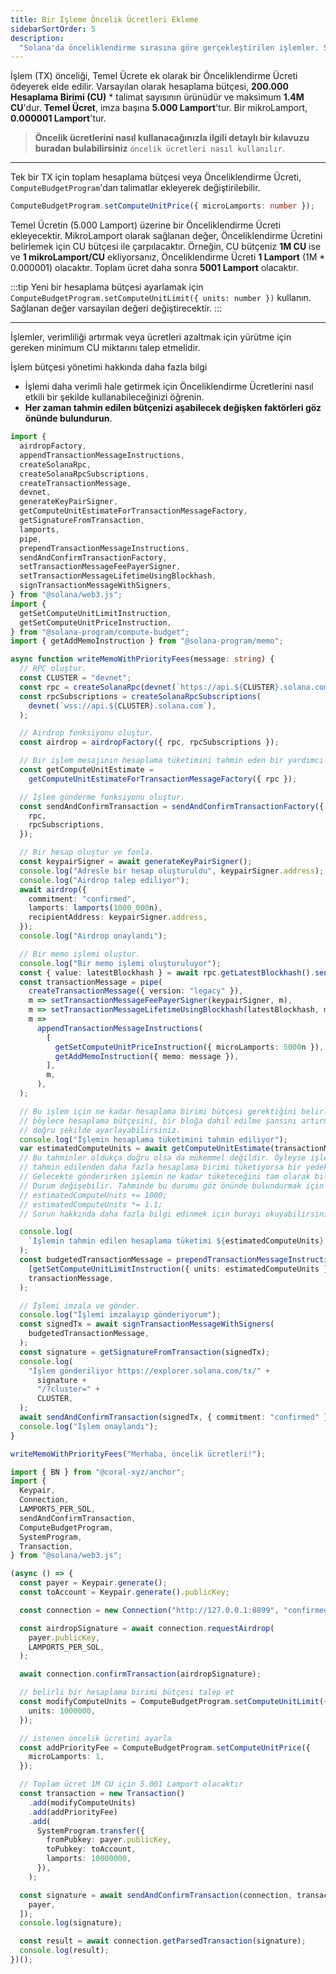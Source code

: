 ```yaml
---
title: Bir İşleme Öncelik Ücretleri Ekleme
sidebarSortOrder: 5
description:
  "Solana'da önceliklendirme sırasına göre gerçekleştirilen işlemler. Solana'da öncelik ücretleri ile işleminizin önceliğini nasıl artıracağınızı öğrenin."
---
```


İşlem (TX) önceliği, Temel Ücrete ek olarak bir Önceliklendirme Ücreti ödeyerek elde edilir. Varsayılan olarak hesaplama bütçesi, **200.000 Hesaplama Birimi (CU)** \* talimat sayısının ürünüdür ve maksimum **1.4M CU**'dur. **Temel Ücret**, imza başına **5.000 Lamport**'tur. Bir mikroLamport, **0.000001 Lamport**'tur.

> **Öncelik ücretlerini nasıl kullanacağınızla ilgili detaylı bir kılavuzu buradan bulabilirsiniz**
> `öncelik ücretleri nasıl kullanılır`.

---

Tek bir TX için toplam hesaplama bütçesi veya Önceliklendirme Ücreti, `ComputeBudgetProgram`'dan talimatlar ekleyerek değiştirilebilir.

```typescript
ComputeBudgetProgram.setComputeUnitPrice({ microLamports: number });
```

Temel Ücretin (5.000 Lamport) üzerine bir Önceliklendirme Ücreti ekleyecektir. MikroLamport olarak sağlanan değer, Önceliklendirme Ücretini belirlemek için CU bütçesi ile çarpılacaktır. Örneğin, CU bütçeniz **1M CU** ise ve **1 mikroLamport/CU** ekliyorsanız, Önceliklendirme Ücreti **1 Lamport** (1M \* 0.000001) olacaktır. Toplam ücret daha sonra **5001 Lamport** olacaktır.

:::tip
Yeni bir hesaplama bütçesi ayarlamak için `ComputeBudgetProgram.setComputeUnitLimit({ units: number })` kullanın. Sağlanan değer varsayılan değeri değiştirecektir.
:::

---

İşlemler, verimliliği artırmak veya ücretleri azaltmak için yürütme için gereken minimum CU miktarını talep etmelidir.


İşlem bütçesi yönetimi hakkında daha fazla bilgi

- İşlemi daha verimli hale getirmek için Önceliklendirme Ücretlerini nasıl etkili bir şekilde kullanabileceğinizi öğrenin.
- **Her zaman tahmin edilen bütçenizi aşabilecek değişken faktörleri göz önünde bulundurun**.






```typescript filename="add-priority-fees.ts" {61-72} {37-38} {77-87}
import {
  airdropFactory,
  appendTransactionMessageInstructions,
  createSolanaRpc,
  createSolanaRpcSubscriptions,
  createTransactionMessage,
  devnet,
  generateKeyPairSigner,
  getComputeUnitEstimateForTransactionMessageFactory,
  getSignatureFromTransaction,
  lamports,
  pipe,
  prependTransactionMessageInstructions,
  sendAndConfirmTransactionFactory,
  setTransactionMessageFeePayerSigner,
  setTransactionMessageLifetimeUsingBlockhash,
  signTransactionMessageWithSigners,
} from "@solana/web3.js";
import {
  getSetComputeUnitLimitInstruction,
  getSetComputeUnitPriceInstruction,
} from "@solana-program/compute-budget";
import { getAddMemoInstruction } from "@solana-program/memo";

async function writeMemoWithPriorityFees(message: string) {
  // RPC oluştur.
  const CLUSTER = "devnet";
  const rpc = createSolanaRpc(devnet(`https://api.${CLUSTER}.solana.com`));
  const rpcSubscriptions = createSolanaRpcSubscriptions(
    devnet(`wss://api.${CLUSTER}.solana.com`),
  );

  // Airdrop fonksiyonu oluştur.
  const airdrop = airdropFactory({ rpc, rpcSubscriptions });

  // Bir işlem mesajının hesaplama tüketimini tahmin eden bir yardımcı fonksiyonu oluştur.
  const getComputeUnitEstimate =
    getComputeUnitEstimateForTransactionMessageFactory({ rpc });

  // İşlem gönderme fonksiyonu oluştur.
  const sendAndConfirmTransaction = sendAndConfirmTransactionFactory({
    rpc,
    rpcSubscriptions,
  });

  // Bir hesap oluştur ve fonla.
  const keypairSigner = await generateKeyPairSigner();
  console.log("Adresle bir hesap oluşturuldu", keypairSigner.address);
  console.log("Airdrop talep ediliyor");
  await airdrop({
    commitment: "confirmed",
    lamports: lamports(1000_000n),
    recipientAddress: keypairSigner.address,
  });
  console.log("Airdrop onaylandı");

  // Bir memo işlemi oluştur.
  console.log("Bir memo işlemi oluşturuluyor");
  const { value: latestBlockhash } = await rpc.getLatestBlockhash().send();
  const transactionMessage = pipe(
    createTransactionMessage({ version: "legacy" }),
    m => setTransactionMessageFeePayerSigner(keypairSigner, m),
    m => setTransactionMessageLifetimeUsingBlockhash(latestBlockhash, m),
    m =>
      appendTransactionMessageInstructions(
        [
          getSetComputeUnitPriceInstruction({ microLamports: 5000n }),
          getAddMemoInstruction({ memo: message }),
        ],
        m,
      ),
  );

  // Bu işlem için ne kadar hesaplama birimi bütçesi gerektiğini belirleyin
  // böylece hesaplama bütçesini, bir bloğa dahil edilme şansını artırmak için
  // doğru şekilde ayarlayabilirsiniz.
  console.log("İşlemin hesaplama tüketimini tahmin ediliyor");
  var estimatedComputeUnits = await getComputeUnitEstimate(transactionMessage);
  // Bu tahminler oldukça doğru olsa da mükemmel değildir. Öyleyse işlem
  // tahmin edilenden daha fazla hesaplama birimi tüketiyorsa bir yedek eklemek isteyebilirsiniz.
  // Gelecekte gönderirken işlemin ne kadar tüketeceğini tam olarak bilmek mümkün değildir.
  // Durum değişebilir. Tahminde bu durumu göz önünde bulundurmak için bir yedek ekleyebilirsiniz.
  // estimatedComputeUnits += 1000;
  // estimatedComputeUnits *= 1.1;
  // Sorun hakkında daha fazla bilgi edinmek için burayı okuyabilirsiniz: https://github.com/solana-labs/solana-web3.js/tree/master/packages/library#getcomputeunitestimatefortransactionmessagefactoryrpc

  console.log(
    `İşlemin tahmin edilen hesaplama tüketimi ${estimatedComputeUnits} hesaplama birimidir`,
  );
  const budgetedTransactionMessage = prependTransactionMessageInstructions(
    [getSetComputeUnitLimitInstruction({ units: estimatedComputeUnits })],
    transactionMessage,
  );

  // İşlemi imzala ve gönder.
  console.log("İşlemi imzalayıp gönderiyorum");
  const signedTx = await signTransactionMessageWithSigners(
    budgetedTransactionMessage,
  );
  const signature = getSignatureFromTransaction(signedTx);
  console.log(
    "İşlem gönderiliyor https://explorer.solana.com/tx/" +
      signature +
      "/?cluster=" +
      CLUSTER,
  );
  await sendAndConfirmTransaction(signedTx, { commitment: "confirmed" });
  console.log("İşlem onaylandı");
}

writeMemoWithPriorityFees("Merhaba, öncelik ücretleri!");
```





```typescript filename="add-priority-fees.ts" {25-28, 30-33}
import { BN } from "@coral-xyz/anchor";
import {
  Keypair,
  Connection,
  LAMPORTS_PER_SOL,
  sendAndConfirmTransaction,
  ComputeBudgetProgram,
  SystemProgram,
  Transaction,
} from "@solana/web3.js";

(async () => {
  const payer = Keypair.generate();
  const toAccount = Keypair.generate().publicKey;

  const connection = new Connection("http://127.0.0.1:8899", "confirmed");

  const airdropSignature = await connection.requestAirdrop(
    payer.publicKey,
    LAMPORTS_PER_SOL,
  );

  await connection.confirmTransaction(airdropSignature);

  // belirli bir hesaplama birimi bütçesi talep et
  const modifyComputeUnits = ComputeBudgetProgram.setComputeUnitLimit({
    units: 1000000,
  });

  // istenen öncelik ücretini ayarla
  const addPriorityFee = ComputeBudgetProgram.setComputeUnitPrice({
    microLamports: 1,
  });

  // Toplam ücret 1M CU için 5.001 Lamport olacaktır
  const transaction = new Transaction()
    .add(modifyComputeUnits)
    .add(addPriorityFee)
    .add(
      SystemProgram.transfer({
        fromPubkey: payer.publicKey,
        toPubkey: toAccount,
        lamports: 10000000,
      }),
    );

  const signature = await sendAndConfirmTransaction(connection, transaction, [
    payer,
  ]);
  console.log(signature);

  const result = await connection.getParsedTransaction(signature);
  console.log(result);
})();
```



